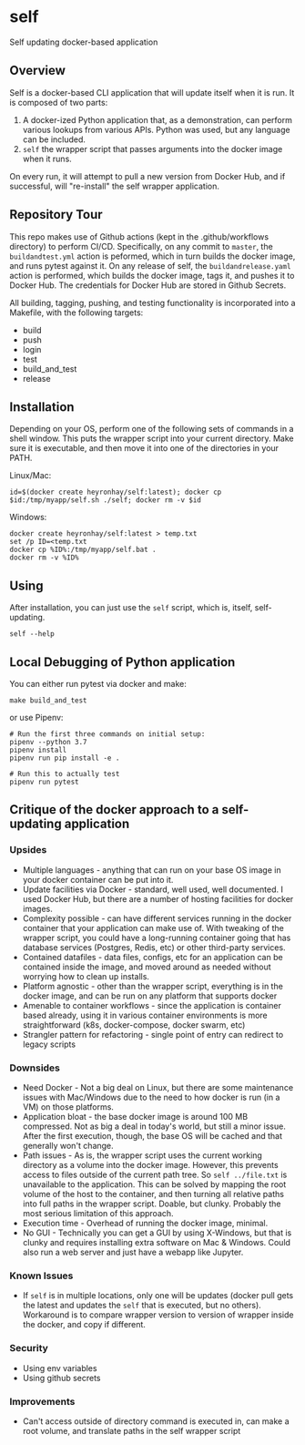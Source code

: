 # self

Self updating docker-based application

## Overview

Self is a docker-based CLI application that will update itself when it is run.  It is composed of two parts:

1. A docker-ized Python application that, as a demonstration, can perform various lookups from various APIs.  Python was used, but any language can be included.
1. `self` the wrapper script that passes arguments into the docker image when it runs.

On every run, it will attempt to pull a new version from Docker Hub, and if successful, will "re-install" the self wrapper application.

## Repository Tour

This repo makes use of Github actions (kept in the .github/workflows directory) to perform CI/CD.  Specifically, on any commit to `master`, the `buildandtest.yml` action is peformed, which in turn builds the docker image, and runs pytest against it.  On any release of self, the `buildandrelease.yaml` action is performed, which builds the docker image, tags it, and pushes it to Docker Hub.  The credentials for Docker Hub are stored in Github Secrets.

All building, tagging, pushing, and testing functionality is incorporated into a Makefile, with the following targets:

* build
* push
* login
* test
* build_and_test
* release

## Installation

Depending on your OS, perform one of the following sets of commands in a shell window.  This puts the wrapper script
into your current directory.  Make sure it is executable, and then move it into one of the directories in your PATH.

Linux/Mac:

    id=$(docker create heyronhay/self:latest); docker cp $id:/tmp/myapp/self.sh ./self; docker rm -v $id

Windows:

    docker create heyronhay/self:latest > temp.txt
    set /p ID=<temp.txt
    docker cp %ID%:/tmp/myapp/self.bat .
    docker rm -v %ID%

## Using

After installation, you can just use the `self` script, which is, itself, self-updating.

    self --help

## Local Debugging of Python application

You can either run pytest via docker and make:

    make build_and_test

or use Pipenv:

    # Run the first three commands on initial setup:
    pipenv --python 3.7         
    pipenv install
    pipenv run pip install -e .

    # Run this to actually test
    pipenv run pytest

## Critique of the docker approach to a self-updating application

### Upsides
* Multiple languages - anything that can run on your base OS image in your docker container can be put into it.
* Update facilities via Docker - standard, well used, well documented.  I used Docker Hub, but there are a number of hosting facilities for docker images.
* Complexity possible - can have different services running in the docker container that your application can make use of.  With tweaking of the wrapper script, you could have a long-running container going that has database services (Postgres, Redis, etc) or other third-party services.
* Contained datafiles - data files, configs, etc for an application can be contained inside the image, and moved around as needed without worrying how to clean up installs.
* Platform agnostic - other than the wrapper script, everything is in the docker image, and can be run on any platform that supports docker
* Amenable to container workflows - since the application is container based already, using it in various container environments is more straightforward (k8s, docker-compose, docker swarm, etc)
* Strangler pattern for refactoring - single point of entry can redirect to legacy scripts

### Downsides
* Need Docker - Not a big deal on Linux, but there are some maintenance issues with Mac/Windows due to the need to how docker is run (in a VM) on those platforms.
* Application bloat - the base docker image is around 100 MB compressed.  Not as big a deal in today's world, but still a minor issue.  After the first execution, though, the base OS will be cached and that generally won't change.
* Path issues - As is, the wrapper script uses the current working directory as a volume into the docker image.  However, this prevents access to files outside of the current path tree.  So `self ../file.txt` is unavailable to the application.  This can be solved by mapping the root volume of the host to the container, and then turning all relative paths into full paths in the wrapper script.  Doable, but clunky.  Probably the most serious limitation of this approach.
* Execution time - Overhead of running the docker image, minimal.
* No GUI - Technically you can get a GUI by using X-Windows, but that is clunky and requires installing extra software on Mac & Windows.  Could also run a web server and just have a webapp like Jupyter.

### Known Issues
* If `self` is in multiple locations, only one will be updates (docker pull gets the latest and updates the `self` that is executed, but no others).  Workaround is to compare wrapper version to version of wrapper inside the docker, and copy if different.

### Security
* Using env variables
* Using github secrets

### Improvements
* Can't access outside of directory command is executed in, can make a root volume, and translate paths in the self wrapper script
